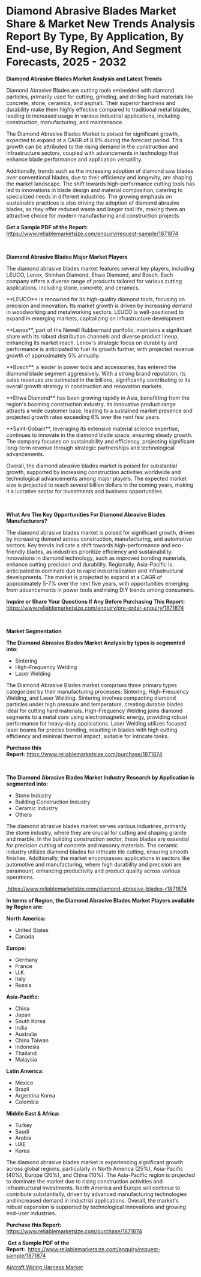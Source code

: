 <p><h1>Diamond Abrasive Blades Market Share & Market New Trends Analysis Report By Type, By Application, By End-use, By Region, And Segment Forecasts, 2025 - 2032</h1></p><p><strong>Diamond Abrasive Blades Market Analysis and Latest Trends</strong></p>
<p><p>Diamond Abrasive Blades are cutting tools embedded with diamond particles, primarily used for cutting, grinding, and drilling hard materials like concrete, stone, ceramics, and asphalt. Their superior hardness and durability make them highly effective compared to traditional metal blades, leading to increased usage in various industrial applications, including construction, manufacturing, and maintenance.</p><p>The Diamond Abrasive Blades Market is poised for significant growth, expected to expand at a CAGR of 8.8% during the forecast period. This growth can be attributed to the rising demand in the construction and infrastructure sectors, coupled with advancements in technology that enhance blade performance and application versatility. </p><p>Additionally, trends such as the increasing adoption of diamond saw blades over conventional blades, due to their efficiency and longevity, are shaping the market landscape. The shift towards high-performance cutting tools has led to innovations in blade design and material composition, catering to specialized needs in different industries. The growing emphasis on sustainable practices is also driving the adoption of diamond abrasive blades, as they offer reduced waste and longer tool life, making them an attractive choice for modern manufacturing and construction projects.</p></p>
<p><strong>Get a Sample PDF of the Report:&nbsp;</strong> <a href="https://www.reliablemarketsize.com/enquiry/request-sample/1871874?utm_campaign=3092&utm_medium=2&utm_source=Github&utm_content=ia&utm_term=08042025&utm_id=diamond-abrasive-blades">https://www.reliablemarketsize.com/enquiry/request-sample/1871874</a></p>
<p>&nbsp;</p>
<p><strong>Diamond Abrasive Blades Major Market Players</strong></p>
<p><p>The diamond abrasive blades market features several key players, including LEUCO, Lenox, Shinhan Diamond, Ehwa Diamond, and Bosch. Each company offers a diverse range of products tailored for various cutting applications, including stone, concrete, and ceramics.</p><p>**LEUCO** is renowned for its high-quality diamond tools, focusing on precision and innovation. Its market growth is driven by increasing demand in woodworking and metalworking sectors. LEUCO is well-positioned to expand in emerging markets, capitalizing on infrastructure development.</p><p>**Lenox**, part of the Newell Rubbermaid portfolio, maintains a significant share with its robust distribution channels and diverse product lineup, enhancing its market reach. Lenox's strategic focus on durability and performance is anticipated to fuel its growth further, with projected revenue growth of approximately 5% annually.</p><p>**Bosch**, a leader in power tools and accessories, has entered the diamond blade segment aggressively. With a strong brand reputation, its sales revenues are estimated in the billions, significantly contributing to its overall growth strategy in construction and renovation markets.</p><p>**Ehwa Diamond** has been growing rapidly in Asia, benefitting from the region's booming construction industry. Its innovative product range attracts a wide customer base, leading to a sustained market presence and projected growth rates exceeding 6% over the next few years.</p><p>**Saint-Gobain**, leveraging its extensive material science expertise, continues to innovate in the diamond blade space, ensuring steady growth. The company focuses on sustainability and efficiency, projecting significant long-term revenue through strategic partnerships and technological advancements.</p><p>Overall, the diamond abrasive blades market is poised for substantial growth, supported by increasing construction activities worldwide and technological advancements among major players. The expected market size is projected to reach several billion dollars in the coming years, making it a lucrative sector for investments and business opportunities.</p></p>
<p>&nbsp;</p>
<p><strong>What Are The Key Opportunities For Diamond Abrasive Blades Manufacturers?</strong></p>
<p><p>The diamond abrasive blades market is poised for significant growth, driven by increasing demand across construction, manufacturing, and automotive sectors. Key trends indicate a shift towards high-performance and eco-friendly blades, as industries prioritize efficiency and sustainability. Innovations in diamond technology, such as improved bonding materials, enhance cutting precision and durability. Regionally, Asia-Pacific is anticipated to dominate due to rapid industrialization and infrastructural developments. The market is projected to expand at a CAGR of approximately 5-7% over the next five years, with opportunities emerging from advancements in power tools and rising DIY trends among consumers.</p></p>
<p><strong>Inquire or Share Your Questions If Any Before Purchasing This Report:</strong> <a href="https://www.reliablemarketsize.com/enquiry/pre-order-enquiry/1871874?utm_campaign=3092&utm_medium=2&utm_source=Github&utm_content=ia&utm_term=08042025&utm_id=diamond-abrasive-blades">https://www.reliablemarketsize.com/enquiry/pre-order-enquiry/1871874</a></p>
<p>&nbsp;</p>
<p><strong>Market Segmentation</strong></p>
<p><strong>The Diamond Abrasive Blades Market Analysis by types is segmented into:</strong></p>
<p><ul><li>Sintering</li><li>High-Frequency Welding</li><li>Laser Welding</li></ul></p>
<p><p>The Diamond Abrasive Blades market comprises three primary types categorized by their manufacturing processes: Sintering, High-Frequency Welding, and Laser Welding. Sintering involves compacting diamond particles under high pressure and temperature, creating durable blades ideal for cutting hard materials. High-Frequency Welding joins diamond segments to a metal core using electromagnetic energy, providing robust performance for heavy-duty applications. Laser Welding utilizes focused laser beams for precise bonding, resulting in blades with high cutting efficiency and minimal thermal impact, suitable for intricate tasks.</p></p>
<p><strong>Purchase this Report:&nbsp;</strong><a href="https://www.reliablemarketsize.com/purchase/1871874?utm_campaign=3092&utm_medium=2&utm_source=Github&utm_content=ia&utm_term=08042025&utm_id=diamond-abrasive-blades">https://www.reliablemarketsize.com/purchase/1871874</a></p>
<p>&nbsp;</p>
<p><strong>The Diamond Abrasive Blades Market Industry Research by Application is segmented into:</strong></p>
<p><ul><li>Stone Industry</li><li>Building Construction Industry</li><li>Ceramic Industry</li><li>Others</li></ul></p>
<p><p>The diamond abrasive blades market serves various industries, primarily the stone industry, where they are crucial for cutting and shaping granite and marble. In the building construction sector, these blades are essential for precision cutting of concrete and masonry materials. The ceramic industry utilizes diamond blades for intricate tile cutting, ensuring smooth finishes. Additionally, the market encompasses applications in sectors like automotive and manufacturing, where high durability and precision are paramount, enhancing productivity and product quality across various operations.</p></p>
<p><a href="https://www.reliablemarketsize.com/diamond-abrasive-blades-r1871874?utm_campaign=3092&utm_medium=2&utm_source=Github&utm_content=ia&utm_term=08042025&utm_id=diamond-abrasive-blades">&nbsp;https://www.reliablemarketsize.com/diamond-abrasive-blades-r1871874</a></p>
<p><strong>In terms of Region, the Diamond Abrasive Blades Market Players available by Region are:</strong></p>
<p>
    <p> <strong> North America: </strong>
        <ul>
            <li>United States</li>
            <li>Canada</li>
        </ul>
        </p> 
    <p> <strong> Europe: </strong>
        <ul>
            <li>Germany</li>
            <li>France</li>
            <li>U.K.</li>
            <li>Italy</li>
            <li>Russia</li>
        </ul>
        </p> 
    <p> <strong> Asia-Pacific: </strong>
        <ul>
            <li>China</li>
            <li>Japan</li>
            <li>South Korea</li>
            <li>India</li>
            <li>Australia</li>
            <li>China Taiwan</li>
            <li>Indonesia</li>
            <li>Thailand</li>
            <li>Malaysia</li>
        </ul>
        </p> 
    <p> <strong> Latin America: </strong>
        <ul>
            <li>Mexico</li>
            <li>Brazil</li>
            <li>Argentina Korea</li>
            <li>Colombia</li>
        </ul>
        </p> 
    <p> <strong> Middle East & Africa: </strong>
        <ul>
            <li>Turkey</li>
            <li>Saudi</li>
            <li>Arabia</li>
            <li>UAE</li>
            <li>Korea</li>
        </ul>
    </p>
    </p>
<p><p>The diamond abrasive blades market is experiencing significant growth across global regions, particularly in North America (25%), Asia-Pacific (40%), Europe (20%), and China (10%). The Asia-Pacific region is projected to dominate the market due to rising construction activities and infrastructural investments. North America and Europe will continue to contribute substantially, driven by advanced manufacturing technologies and increased demand in industrial applications. Overall, the market's robust expansion is supported by technological innovations and growing end-user industries.</p></p>
<p><strong>Purchase this Report: </strong><a href="https://www.reliablemarketsize.com/purchase/1871874?utm_campaign=3092&utm_medium=2&utm_source=Github&utm_content=ia&utm_term=08042025&utm_id=diamond-abrasive-blades">https://www.reliablemarketsize.com/purchase/1871874</a></p>
<p>&nbsp;<strong>Get a Sample PDF of the Report:&nbsp;&nbsp;</strong><a href="https://www.reliablemarketsize.com/enquiry/request-sample/1871874?utm_campaign=3092&utm_medium=2&utm_source=Github&utm_content=ia&utm_term=08042025&utm_id=diamond-abrasive-blades">https://www.reliablemarketsize.com/enquiry/request-sample/1871874</a></p>
<p><strong></strong></p>
<p><p><a href="https://github.com/momossidram/Market-Research-Report-List-1/blob/main/aircraft-wiring-harness-market.md?utm_campaign=3092&utm_medium=2&utm_source=Github&utm_content=ia&utm_term=08042025&utm_id=diamond-abrasive-blades">Aircraft Wiring Harness Market</a></p></p>